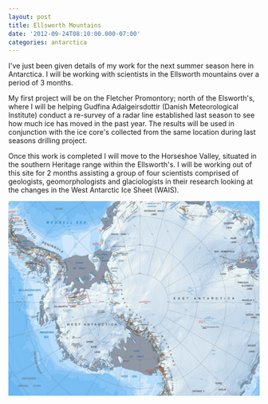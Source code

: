 ```yaml
---
layout: post
title: Ellsworth Mountains
date: '2012-09-24T08:10:00.000-07:00'
categories: antarctica
---
```


I've just been given details of my work for the next summer season here in Antarctica. I will be working with scientists in the Ellsworth mountains over a period of 3 months.

My first project will be on the Fletcher Promontory; north of the Elsworth's, where I will be helping Gudfina Adalgeirsdottir (Danish Meteorological Institute) conduct a re-survey of a radar line established last season to see how much ice has moved in the past year. The results will be used in conjunction with the ice core's collected from the same location during last seasons drilling project.

Once this work is completed I will move to the Horseshoe Valley, situated in the southern Heritage range within the Ellsworth's. I will be working out of this site for 2 months assisting a group of four scientists comprised of geologists, geomorphologists and glaciologists in their research looking at the changes in the West Antarctic Ice Sheet (WAIS).

![Red square shows location of Ellsworth Mountains](/photos/blogger-posts/Antarctica+ellsworth.JPG)
